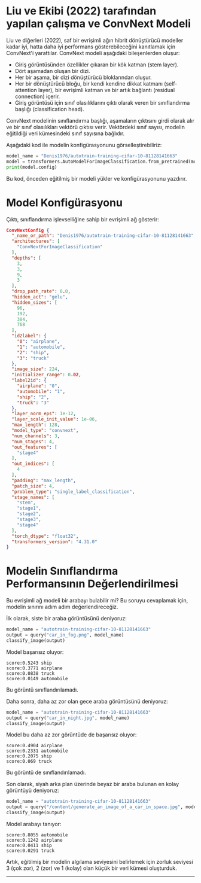 # Liu ve Ekibi (2022) tarafından yapılan çalışma ve ConvNext Modeli

Liu ve diğerleri (2022), saf bir evrişimli ağın hibrit dönüştürücü modeller kadar iyi, hatta daha iyi performans gösterebileceğini kanıtlamak için ConvNext'i yarattılar. ConvNext modeli aşağıdaki bileşenlerden oluşur:

*   Giriş görüntüsünden özellikler çıkaran bir kök katman (stem layer).
*   Dört aşamadan oluşan bir dizi.
*   Her bir aşama, bir dizi dönüştürücü bloklarından oluşur.
*   Her bir dönüştürücü bloğu, bir kendi kendine dikkat katmanı (self-attention layer), bir evrişimli katman ve bir artık bağlantı (residual connection) içerir.
*   Giriş görüntüsü için sınıf olasılıklarını çıktı olarak veren bir sınıflandırma başlığı (classification head).

ConvNext modelinin sınıflandırma başlığı, aşamaların çıktısını girdi olarak alır ve bir sınıf olasılıkları vektörü çıktısı verir. Vektördeki sınıf sayısı, modelin eğitildiği veri kümesindeki sınıf sayısına bağlıdır.

Aşağıdaki kod ile modelin konfigürasyonunu görselleştirebiliriz:

```python
model_name = "Denis1976/autotrain-training-cifar-10-81128141663"
model = transformers.AutoModelForImageClassification.from_pretrained(model_name, use_auth_token=token)
print(model.config)
```

Bu kod, önceden eğitilmiş bir modeli yükler ve konfigürasyonunu yazdırır.

# Model Konfigürasyonu

Çıktı, sınıflandırma işlevselliğine sahip bir evrişimli ağ gösterir:

```json
ConvNextConfig {
  "_name_or_path": "Denis1976/autotrain-training-cifar-10-81128141663",
  "architectures": [
    "ConvNextForImageClassification"
  ],
  "depths": [
    3,
    3,
    9,
    3
  ],
  "drop_path_rate": 0.0,
  "hidden_act": "gelu",
  "hidden_sizes": [
    96,
    192,
    384,
    768
  ],
  "id2label": {
    "0": "airplane",
    "1": "automobile",
    "2": "ship",
    "3": "truck"
  },
  "image_size": 224,
  "initializer_range": 0.02,
  "label2id": {
    "airplane": "0",
    "automobile": "1",
    "ship": "2",
    "truck": "3"
  },
  "layer_norm_eps": 1e-12,
  "layer_scale_init_value": 1e-06,
  "max_length": 128,
  "model_type": "convnext",
  "num_channels": 3,
  "num_stages": 4,
  "out_features": [
    "stage4"
  ],
  "out_indices": [
    4
  ],
  "padding": "max_length",
  "patch_size": 4,
  "problem_type": "single_label_classification",
  "stage_names": [
    "stem",
    "stage1",
    "stage2",
    "stage3",
    "stage4"
  ],
  "torch_dtype": "float32",
  "transformers_version": "4.31.0"
}
```

# Modelin Sınıflandırma Performansının Değerlendirilmesi

Bu evrişimli ağ modeli bir arabayı bulabilir mi? Bu soruyu cevaplamak için, modelin sınırını adım adım değerlendireceğiz.

İlk olarak, siste bir araba görüntüsünü deniyoruz:

```python
model_name = "autotrain-training-cifar-10-81128141663"
output = query("car_in_fog.png", model_name)
classify_image(output)
```

Model başarısız oluyor:

```
score:0.5243 ship
score:0.3771 airplane
score:0.0838 truck
score:0.0149 automobile
```

Bu görüntü sınıflandırılamadı.

Daha sonra, daha az zor olan gece araba görüntüsünü deniyoruz:

```python
model_name = "autotrain-training-cifar-10-81128141663"
output = query("car_in_night.jpg", model_name)
classify_image(output)
```

Model bu daha az zor görüntüde de başarısız oluyor:

```
score:0.4904 airplane
score:0.2331 automobile
score:0.2075 ship
score:0.069 truck
```

Bu görüntü de sınıflandırılamadı.

Son olarak, siyah arka plan üzerinde beyaz bir araba bulunan en kolay görüntüyü deniyoruz:

```python
model_name = "autotrain-training-cifar-10-81128141663"
output = query("/content/generate_an_image_of_a_car_in_space.jpg", model_name)
classify_image(output)
```

Model arabayı tanıyor:

```
score:0.8055 automobile
score:0.1242 airplane
score:0.0411 ship
score:0.0291 truck
```

Artık, eğitilmiş bir modelin algılama seviyesini belirlemek için zorluk seviyesi 3 (çok zor), 2 (zor) ve 1 (kolay) olan küçük bir veri kümesi oluşturduk.

---

